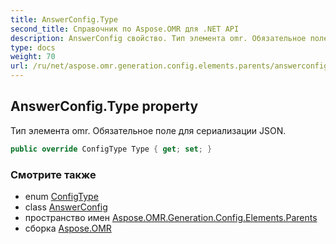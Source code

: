 ```yaml
---
title: AnswerConfig.Type
second_title: Справочник по Aspose.OMR для .NET API
description: AnswerConfig свойство. Тип элемента omr. Обязательное поле для сериализации JSON.
type: docs
weight: 70
url: /ru/net/aspose.omr.generation.config.elements.parents/answerconfig/type/
---
```

## AnswerConfig.Type property

Тип элемента omr. Обязательное поле для сериализации JSON.

```csharp
public override ConfigType Type { get; set; }
```

### Смотрите также

* enum [ConfigType](../../../aspose.omr.generation.config.enums/configtype/)
* class [AnswerConfig](../)
* пространство имен [Aspose.OMR.Generation.Config.Elements.Parents](../../answerconfig/)
* сборка [Aspose.OMR](../../../)


